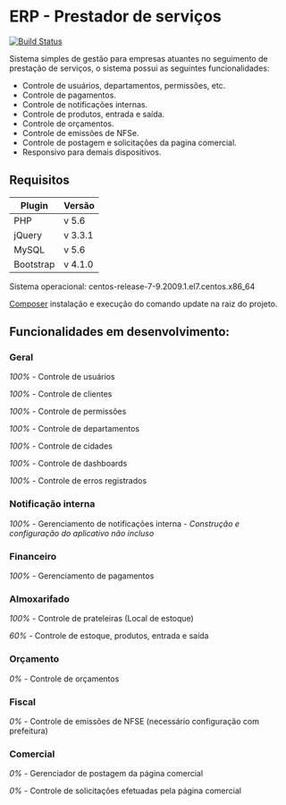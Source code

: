 # ERP - Prestador de serviços
[![Build Status](https://travis-ci.org/joemccann/dillinger.svg?branch=master)](https://travis-ci.org/joemccann/dillinger)

Sistema simples de gestão para empresas atuantes no seguimento de prestação de serviços, o sistema possui as seguintes funcionalidades: 
* Controle de usuários, departamentos, permissões, etc.
* Controle de pagamentos.
* Controle de notificações internas.
* Controle de produtos, entrada e saída.
* Controle de orçamentos.
* Controle de emissões de NFSe.
* Controle de postagem e solicitações da pagina comercial.
* Responsivo para demais dispositivos.

## Requisitos
| Plugin | Versão |
| ------ | ------ |
| PHP | v 5.6 |
| jQuery | v 3.3.1 |
| MySQL | v 5.6 |
| Bootstrap | v 4.1.0 |

Sistema operacional: centos-release-7-9.2009.1.el7.centos.x86_64

[Composer](https://getcomposer.org/) instalação e execução do comando update na raiz do projeto.

## Funcionalidades em desenvolvimento:
### Geral
_100%_ - Controle de usuários

_100%_ - Controle de clientes

_100%_ - Controle de permissões

_100%_ - Controle de departamentos

_100%_ - Controle de cidades

_100%_ - Controle de dashboards

_100%_ - Controle de erros registrados

### Notificação interna
_100%_ - Gerenciamento de notificações interna - _Construção e configuração do aplicativo não incluso_

### Financeiro
_100%_ - Gerenciamento de pagamentos

### Almoxarifado
_100%_ - Controle de prateleiras (Local de estoque)

_60%_ - Controle de estoque, produtos, entrada e saída

### Orçamento
_0%_ - Controle de orçamentos

### Fiscal
_0%_ - Controle de emissões de NFSE (necessário configuração com prefeitura)

### Comercial
_0%_ - Gerenciador de postagem da página comercial

_0%_ - Controle de solicitações efetuadas pela página comercial


